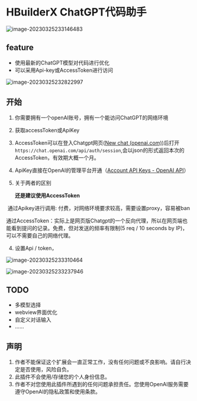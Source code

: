 ﻿# HBuilderX ChatGPT代码助手

![image-20230325233146483](https://blog-1252832257.cos.ap-shanghai.myqcloud.com/image-20230325233146483.png)

## feature

- 使用最新的ChatGPT模型对代码进行优化
- 可以采用Api-key或AccessToken进行访问

![image-20230325232822997](https://blog-1252832257.cos.ap-shanghai.myqcloud.com/image-20230325232822997.png)

## 开始
1. 你需要拥有一个openAI账号，拥有一个能访问ChatGPT的网络环境
2. 获取accessToken或ApiKey
  1. AccessToken可以在登入Chatgpt网页([New chat (openai.com)](https://chat.openai.com/chat))后打开`https://chat.openai.com/api/auth/session`,会以json的形式返回本次的AccessToken，有效期大概一个月。
  2. ApiKey直接在OpenAI的管理平台开通（[Account API Keys - OpenAI API](https://platform.openai.com/account/api-keys)）


3. 关于两者的区别

   **还是建议使用AccessToken**

​		通过Apikey进行调用: 付费，对网络环境要求较高，需要设置proxy，容易被ban

​		通过AccessToken：实际上是网页版Chatgpt的一个反向代理，所以在网页端也能看到提问的记录。免费，但对发送的频率有限制(5 req / 10 seconds by IP)，可以不需要自己的网络代理。

4. 设置Api / token， 

![image-20230325233310464](https://blog-1252832257.cos.ap-shanghai.myqcloud.com/image-20230325233310464.png)

![image-20230325233237946](https://blog-1252832257.cos.ap-shanghai.myqcloud.com/image-20230325233237946.png)

## TODO
- 多模型选择
- webview界面优化
- 自定义对话输入
- ......

## 声明

1. 作者不能保证这个扩展会一直正常工作，没有任何问题或不良影响。请自行决定是否使用，风险自负。
2. 此插件不会使用/存储您的个人身份信息。
3. 作者不对您使用此插件所遇到的任何问题承担责任。您使用OpenAI服务需要遵守OpenAI的隐私政策和使用条款。

